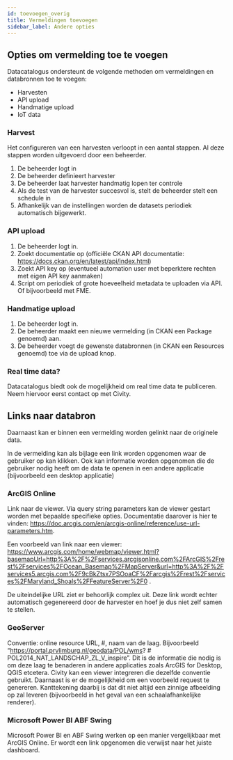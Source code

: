 ```yaml
---
id: toevoegen_overig
title: Vermeldingen toevoegen
sidebar_label: Andere opties
---
```


## Opties om vermelding toe te voegen

Datacatalogus ondersteunt de volgende methoden om vermeldingen en databronnen toe te voegen: 
*	Harvesten 
*	API upload 
*	Handmatige upload 
*	IoT data 

### Harvest 
Het configureren van een harvesten verloopt in een aantal stappen. Al deze stappen worden uitgevoerd door een beheerder.  
1.	De beheerder logt in  
2.	De beheerder definieert harvester 
3.	De beheerder laat harvester handmatig lopen ter controle 
4.	Als de test van de harvester succesvol is, stelt de beheerder stelt een schedule in 
5.	Afhankelijk van de instellingen worden de datasets periodiek automatisch bijgewerkt.  

### API upload
1.	De beheerder logt in. 
2.	Zoekt documentatie op (officiële CKAN API documentatie: https://docs.ckan.org/en/latest/api/index.html) 
3.	Zoekt API key op (eventueel automation user met beperktere rechten met eigen API key aanmaken) 
4.	Script om periodiek of grote hoeveelheid metadata te uploaden via API. Of bijvoorbeeld met FME.

### Handmatige upload 
1.	De beheerder logt in. 
2.	De beheerder maakt een nieuwe vermelding (in CKAN een Package genoemd) aan. 
3.	De beheerder voegt de gewenste databronnen (in CKAN een Resources genoemd) toe via de upload knop. 

### Real time data? 
Datacatalogus biedt ook de mogelijkheid om real time data te publiceren. Neem hiervoor eerst contact op met Civity. 
 
## Links naar databron
Daarnaast kan er binnen een vermelding worden gelinkt naar de originele data.

In de vermelding kan als bijlage een link worden opgenomen waar de gebruiker op kan klikken. Ook kan informatie worden opgenomen die de gebruiker nodig heeft om de data te openen in een andere applicatie (bijvoorbeeld een desktop applicatie) 

### ArcGIS Online 
Link naar de viewer. Via query string parameters kan de viewer gestart worden met bepaalde specifieke opties. Documentatie daarover is hier te vinden: https://doc.arcgis.com/en/arcgis-online/reference/use-url-parameters.htm.  
 
Een voorbeeld van link naar een viewer: https://www.arcgis.com/home/webmap/viewer.html?basemapUrl=http%3A%2F%2Fservices.arcgisonline.com%2FArcGIS%2Frest%2Fservices%2FOcean_Basemap%2FMapServer&url=http%3A%2F%2Fservices5.arcgis.com%2F9cBkZtsx7PSOoaCF%2Farcgis%2Frest%2Fservices%2FMaryland_Shoals%2FFeatureServer%2F0 .  
 
De uiteindelijke URL ziet er behoorlijk complex uit. Deze link wordt echter automatisch gegenereerd door de harvester en hoef je dus niet zelf samen te stellen.  

### GeoServer 
Conventie: online resource URL, #, naam van de laag. Bijvoorbeeld “https://portal.prvlimburg.nl/geodata/POL/wms? # POL2014_NAT_LANDSCHAP_ZL_V_inspire”. Dit is de informatie die nodig is om deze laag te benaderen in andere applicaties zoals ArcGIS for Desktop, QGIS etcetera. Civity kan een viewer integreren die dezelfde conventie gebruikt. Daarnaast is er de mogelijkheid om een voorbeeld request te genereren. Kanttekening daarbij is dat dit niet altijd een zinnige afbeelding op zal leveren (bijvoorbeeld in het geval van een schaalafhankelijke renderer).  

### Microsoft Power BI ABF Swing 
Microsoft Power BI en ABF Swing werken op een manier vergelijkbaar met ArcGIS Online. Er wordt een link opgenomen die verwijst naar het juiste dashboard.  
